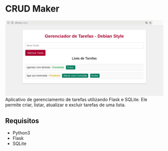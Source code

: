 # CRUD Maker
![Logo da minha aplicação](image.png)
Aplicativo de gerenciamento de tarefas utilizando Flask e SQLite. Ele permite criar, listar, atualizar e excluir tarefas de uma lista.

## Requisitos

- Python3
- Flask
- SQLite


